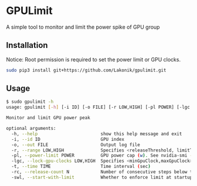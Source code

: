 # GPULimit
A simple tool to monitor and limit the power spike of GPU group

## Installation

Notice: Root permission is required to set the power limit or GPU clocks.

```bash
sudo pip3 install git+https://github.com/Lakonik/gpulimit.git
```

## Usage

```bash
$ sudo gpulimit -h
usage: gpulimit [-h] [-i ID] [-o FILE] [-r LOW,HIGH] [-pl POWER] [-lgc LOW,HIGH] [-t TIME] [-rc N] [-swl]

Monitor and limit GPU power peak

optional arguments:
  -h, --help                        show this help message and exit
  -i, --id ID                       GPU index
  -o, --out FILE                    Output log file
  -r, --range LOW,HIGH              Specifies <releaseThreshold, limitThreshold> of maximum power values (e.g. 1500,1700)
  -pl, --power-limit POWER          GPU power cap (w). See nvidia-smi -h for details
  -lgc, --lock-gpu-clocks LOW,HIGH  Specifies <minGpuClock,maxGpuClock>, input can also be a singular desired clock value. See nvidia-smi -h for details
  -t, --time TIME                   Time interval (sec)
  -rc, --release-count N            Number of consecutive steps below the LOW threshold required for the release
  -swl, --start-with-limit          Whether to enforce limit at startup
```